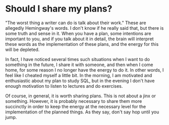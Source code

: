 # Should I share my plans?

"The worst thing a writer can do is talk about their work." These are allegedly Hemingway's words. I don't know if he really said that, but there is some truth and sense in it. When you have a plan, some intentions are important to you, and if you talk about it in detail, the brain will interpret these words as the implementation of these plans, and the energy for this will be depleted.

In fact, I have noticed several times such situations when I want to do something in the future, I share it with someone, and then when I come home, for some reason I no longer have the energy to do it. In other words, I feel like I cheated myself a little bit. In the morning, I am motivated and enthusiastic about my plan to study SQL, but in the evening I don't have enough motivation to listen to lectures and do exercises.

Of course, in general, it is worth sharing plans. This is not about a jinx or something. However, it is probably necessary to share them more succinctly in order to keep the energy at the necessary level for the implementation of the planned things. As they say, don't say hop until you jump.
